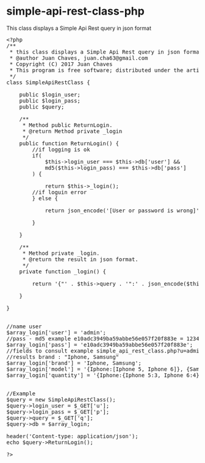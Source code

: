 # simple-api-rest-class-php
This class displays a Simple Api Rest query in json format
<pre>
&#60;?php
/**
 * this class displays a Simple Api Rest query in json format.
 * @author Juan Chaves, juan.cha63@gmail.com
 * Copyright (C) 2017 Juan Chaves
 * This program is free software; distributed under the artistic license.
 */
class SimpleApiRestClass {
	
	public $login_user;
	public $login_pass;
	public $query;
	
    /**
     * Method public ReturnLogin.
     * @return Method private _login 
     */
    public function ReturnLogin() {
		//if logging is ok
		if(
			$this->login_user === $this->db['user'] && 
			md5($this->login_pass) === $this->db['pass']
		) {
			
			return $this->_login();
		//if loguin error
		} else {
			
			return json_encode('[User or password is wrong]');
		
		}
		
    }
   
    /**
     * Method private _login.
     * @return the result in json format.
     */
    private function _login() {

		return '{"' . $this->query . '":' . json_encode($this->db[$this->query]) . '}'; 
		
    }
		
}


//name user
$array_login['user'] = 'admin';
//pass - md5 example e10adc3949ba59abbe56e057f20f883e = 123456
$array_login['pass'] = 'e10adc3949ba59abbe56e057f20f883e';
//fields to consult example simple_api_rest_class.php?u=admin&p=123456&q=brand
//results brand : "Iphone, Samsung"
$array_login['brand'] = 'Iphone, Samsung';
$array_login['model'] = '{Iphone:[Iphone 5, Iphone 6]}, {Samsung:[Samsung Galaxy S6, Samsung Galaxy S7]}';
$array_login['quantity'] = '{Iphone:{Iphone 5:3, Iphone 6:4}';


//Example
$query = new SimpleApiRestClass();
$query->login_user = $_GET['u'];
$query->login_pass = $_GET['p'];
$query->query = $_GET['q'];
$query->db = $array_login;

header('Content-type: application/json');
echo $query->ReturnLogin();

?&#62;

</pre>
